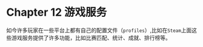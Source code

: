 # Chapter 12 游戏服务
如今许多玩家在一些平台上都有自己的配置文件（`profiles`）,比如在`Steam`上面这些游戏服务提供了许多功能，比如比赛匹配、统计、成就、排行榜等。
<!--more-->
